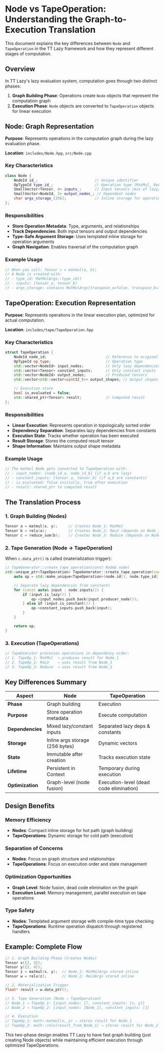 # Node vs TapeOperation: Understanding the Graph-to-Execution Translation

This document explains the key differences between `Node` and `TapeOperation` in the TT Lazy framework and how they represent different stages of computation.

## Overview

In TT Lazy's lazy evaluation system, computation goes through two distinct phases:
1. **Graph Building Phase**: Operations create `Node` objects that represent the computation graph
2. **Execution Phase**: `Node` objects are converted to `TapeOperation` objects for linear execution

## Node: Graph Representation

**Purpose**: Represents operations in the computation graph during the lazy evaluation phase.

**Location**: `includes/Node.hpp`, `src/Node.cpp`

### Key Characteristics

```cpp
class Node {
    NodeId id_;                          // Unique identifier
    OpTypeId type_id_;                   // Operation type (MatMul, ReLU, etc.)
    SmallVector<Tensor, 4> inputs_;      // Input tensors (mix of lazy/materialized)
    SmallVector<NodeId, 2> output_nodes_; // Dependent nodes
    char args_storage_[256];             // Inline storage for operation arguments
};
```

### Responsibilities

- **Store Operation Metadata**: Type, arguments, and relationships
- **Track Dependencies**: Both input tensors and output dependencies
- **Type-Safe Argument Storage**: Uses templated inline storage for operation arguments
- **Graph Navigation**: Enables traversal of the computation graph

### Example Usage

```cpp
// When you call: Tensor c = matmul(a, b);
// A Node is created with:
// - type_id: MatMulArgs::type_id()
// - inputs: [tensor_a, tensor_b]
// - args_storage: contains MatMulArgs{transpose_a=false, transpose_b=false}
```

## TapeOperation: Execution Representation

**Purpose**: Represents operations in the linear execution plan, optimized for actual computation.

**Location**: `includes/tape/TapeOperation.hpp`

### Key Characteristics

```cpp
struct TapeOperation {
    NodeId node_id;                           // Reference to original node
    OpTypeId op_type;                         // Operation type
    std::vector<NodeId> input_nodes;          // Only lazy dependencies
    std::vector<Tensor> constant_inputs;      // Only constant inputs
    std::vector<NodeId> output_nodes;         // Produced tensors
    std::vector<std::vector<uint32_t>> output_shapes; // Output shapes

    // Execution state
    bool is_evaluated = false;
    std::shared_ptr<Tensor> result;           // Computed result
};
```

### Responsibilities

- **Linear Execution**: Represents operation in topologically sorted order
- **Dependency Separation**: Separates lazy dependencies from constants
- **Execution State**: Tracks whether operation has been executed
- **Result Storage**: Stores the computed result tensor
- **Shape Information**: Maintains output shape metadata

### Example Usage

```cpp
// The matmul Node gets converted to TapeOperation with:
// - input_nodes: [node_id_a, node_id_b] (if a,b are lazy)
// - constant_inputs: [tensor_a, tensor_b] (if a,b are constants)
// - is_evaluated: false initially, true after execution
// - result: shared_ptr to computed result
```

## The Translation Process

### 1. Graph Building (Nodes)

```cpp
Tensor a = matmul(x, y);     // Creates Node_1: MatMul
Tensor b = relu(a);          // Creates Node_2: ReLU (depends on Node_1)
Tensor c = reduce_sum(b);    // Creates Node_3: Reduce (depends on Node_2)
```

### 2. Tape Generation (Node → TapeOperation)

When `c.data_ptr()` is called (materialization trigger):

```cpp
// TapeGenerator::create_tape_operation(const Node& node)
std::unique_ptr<TapeOperation> TapeGenerator::create_tape_operation(const Node& node) {
    auto op = std::make_unique<TapeOperation>(node.id(), node.type_id());

    // Separate lazy dependencies from constants
    for (const auto& input : node.inputs()) {
        if (input.is_lazy()) {
            op->input_nodes.push_back(input.producer_node());
        } else if (input.is_constant()) {
            op->constant_inputs.push_back(input);
        }
    }

    return op;
}
```

### 3. Execution (TapeOperations)

```cpp
// TapeExecutor processes operations in dependency order:
// 1. TapeOp_1: MatMul  → produces result for Node_1
// 2. TapeOp_2: ReLU    → uses result from Node_1
// 3. TapeOp_3: Reduce  → uses result from Node_2
```

## Key Differences Summary

| Aspect | Node | TapeOperation |
|--------|------|---------------|
| **Phase** | Graph building | Execution |
| **Purpose** | Store operation metadata | Execute computation |
| **Dependencies** | Mixed lazy/constant inputs | Separated lazy deps & constants |
| **Storage** | Inline args storage (256 bytes) | Dynamic vectors |
| **State** | Immutable after creation | Tracks execution state |
| **Lifetime** | Persistent in Context | Temporary during execution |
| **Optimization** | Graph-level (node fusion) | Execution-level (dead code elimination) |

## Design Benefits

### Memory Efficiency
- **Nodes**: Compact inline storage for hot path (graph building)
- **TapeOperations**: Dynamic storage for cold path (execution)

### Separation of Concerns
- **Nodes**: Focus on graph structure and relationships
- **TapeOperations**: Focus on execution order and state management

### Optimization Opportunities
- **Graph Level**: Node fusion, dead code elimination on the graph
- **Execution Level**: Memory management, parallel execution on tape operations

### Type Safety
- **Nodes**: Templated argument storage with compile-time type checking
- **TapeOperations**: Runtime operation dispatch through registered handlers

## Example: Complete Flow

```cpp
// 1. Graph Building Phase (Creates Nodes)
Tensor x({2, 3});
Tensor y({3, 4});
Tensor z = matmul(x, y);  // Node_1: MatMulArgs stored inline
Tensor w = relu(z);       // Node_2: ReLUArgs stored inline

// 2. Materialization Trigger
float* result = w.data_ptr();

// 3. Tape Generation (Node → TapeOperation)
// Node_1 → TapeOp_1: {input_nodes: [], constant_inputs: [x, y]}
// Node_2 → TapeOp_2: {input_nodes: [Node_1], constant_inputs: []}

// 4. Execution
// TapeOp_1: math::matmul(x, y) → stores result for Node_1
// TapeOp_2: math::relu(result_from_Node_1) → stores result for Node_2
```

This two-phase design enables TT Lazy to have fast graph building (just creating Node objects) while maintaining efficient execution through optimized TapeOperations.
